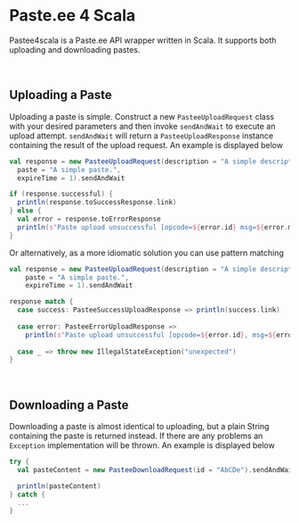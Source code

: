 Paste.ee 4 Scala
===
Pastee4scala is a Paste.ee API wrapper written in Scala. It supports both uploading and downloading pastes.

<br>

Uploading a Paste
-------
Uploading a paste is simple. Construct a new ```PasteeUploadRequest``` class with your desired parameters and then invoke `sendAndWait` to execute an upload attempt. ```sendAndWait``` will return a ```PasteeUploadResponse``` instance containing the result of the upload request. An example is displayed below

```scala
val response = new PasteeUploadRequest(description = "A simple description.",
  paste = "A simple paste.",
  expireTime = 1).sendAndWait

if (response.successful) {
  println(response.toSuccessResponse.link)
} else {
  val error = response.toErrorResponse
  println(s"Paste upload unsuccessful [opcode=${error.id} msg=${error.msg}]")
}
```

Or alternatively, as a more idiomatic solution you can use pattern matching

```scala
val response = new PasteeUploadRequest(description = "A simple description.",
    paste = "A simple paste.",
    expireTime = 1).sendAndWait

response match {
  case success: PasteeSuccessUploadResponse => println(success.link)
   
  case error: PasteeErrorUploadResponse => 
    println(s"Paste upload unsuccessful [opcode=${error.id}, msg=${error.msg}]")
      
  case _ => throw new IllegalStateException("unexpected")
}
```

<br>

Downloading a Paste
-------
Downloading a paste is almost identical to uploading, but a plain String containing the paste is returned instead. If there are any problems an ```Exception``` implementation will be thrown. An example is displayed below

```scala
try {
  val pasteContent = new PasteeDownloadRequest(id = "AbCDe").sendAndWait

  println(pasteContent)
} catch {
  ...
}
```


